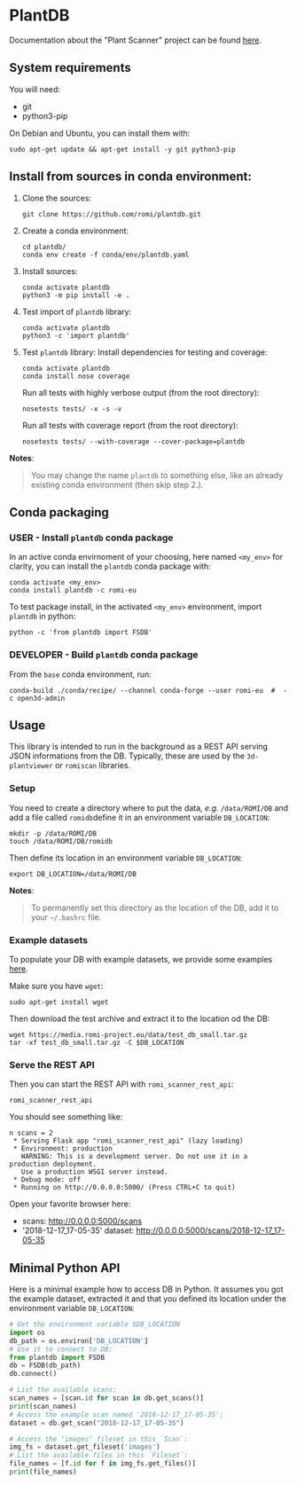 # PlantDB

Documentation about the "Plant Scanner" project can be found [here](https://docs.romi-project.eu/Scanner/home/).

## System requirements
You will need:

- git
- python3-pip


On Debian and Ubuntu, you can install them with:
```shell
sudo apt-get update && apt-get install -y git python3-pip
```


## Install from sources in conda environment:

1. Clone the sources:
    ```shell
    git clone https://github.com/romi/plantdb.git
    ```
2. Create a conda environment:
    ```shell
    cd plantdb/
    conda env create -f conda/env/plantdb.yaml
    ```
3. Install sources:
    ```shell
    conda activate plantdb
    python3 -m pip install -e .
    ```
4. Test import of `plantdb` library:
    ```shell
    conda activate plantdb
    python3 -c 'import plantdb'
    ```
5. Test `plantdb` library:
    Install dependencies for testing and coverage:
    ```shell
    conda activate plantdb
    conda install nose coverage
    ```
    Run all tests with highly verbose output (from the root directory):
    ```shell
    nosetests tests/ -x -s -v
    ```
    Run all tests with coverage report (from the root directory):
    ```shell
    nosetests tests/ --with-coverage --cover-package=plantdb
    ```

**Notes**:
> You may change the name `plantdb` to something else, like an already existing conda environment (then skip step 2.).

## Conda packaging

### USER - Install `plantdb` conda package
In an active conda envirnoment of your choosing, here named `<my_env>` for clarity, you can install the `plantdb` conda package with:
```shell
conda activate <my_env>
conda install plantdb -c romi-eu
```
To test package install, in the activated `<my_env>` environment, import `plantdb` in python:
```shell
python -c 'from plantdb import FSDB'
```

### DEVELOPER - Build `plantdb` conda package
From the `base` conda environment, run:
```shell
conda-build ./conda/recipe/ --channel conda-forge --user romi-eu  #  -c open3d-admin
```

## Usage
This library is intended to run in the background as a REST API serving JSON informations from the DB.
Typically, these are used by the `3d-plantviewer` or `romiscan` libraries.

### Setup
You need to create a directory where to put the data, *e.g.* `/data/ROMI/DB` and add a file called `romidb`define it in an environment variable `DB_LOCATION`:
```shell
mkdir -p /data/ROMI/DB
touch /data/ROMI/DB/romidb
```
Then define its location in an environment variable `DB_LOCATION`:
```shell
export DB_LOCATION=/data/ROMI/DB
```
**Notes**:
> To permanently set this directory as the location of the DB, add it to your `~/.bashrc` file. 


### Example datasets
To populate your DB with example datasets, we provide some examples [here](https://media.romi-project.eu/data/test_db_small.tar.gz).

Make sure you have `wget`:
```shell
sudo apt-get install wget
```
Then download the test archive and extract it to the location od the DB:
```shell
wget https://media.romi-project.eu/data/test_db_small.tar.gz
tar -xf test_db_small.tar.gz -C $DB_LOCATION
```

### Serve the REST API
Then you can start the REST API with `romi_scanner_rest_api`:
```shell
romi_scanner_rest_api
```
You should see something like:
```
n scans = 2
 * Serving Flask app "romi_scanner_rest_api" (lazy loading)
 * Environment: production
   WARNING: This is a development server. Do not use it in a production deployment.
   Use a production WSGI server instead.
 * Debug mode: off
 * Running on http://0.0.0.0:5000/ (Press CTRL+C to quit)
```

Open your favorite browser here:

- scans: http://0.0.0.0:5000/scans
- '2018-12-17_17-05-35' dataset: http://0.0.0.0:5000/scans/2018-12-17_17-05-35


## Minimal Python API

Here is a minimal example how to access DB in Python.
It assumes you got the example dataset, extracted it and that you defined its location under the environment variable `DB_LOCATION`:
```python
# Get the environment variable $DB_LOCATION
import os
db_path = os.environ['DB_LOCATION']
# Use it to connect to DB:
from plantdb import FSDB
db = FSDB(db_path)
db.connect()

# List the available scans:
scan_names = [scan.id for scan in db.get_scans()]
print(scan_names)
# Access the example scan named '2018-12-17_17-05-35':
dataset = db.get_scan("2018-12-17_17-05-35")

# Access the 'images' fileset in this `Scan`:
img_fs = dataset.get_fileset('images')
# List the available files in this `Fileset`:
file_names = [f.id for f in img_fs.get_files()]
print(file_names)
```